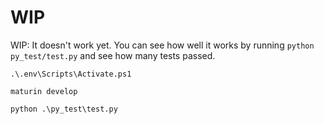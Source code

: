 # WIP

WIP: It doesn't work yet. You can see how well it works by running `python py_test/test.py` and see how many tests passed.

`.\.env\Scripts\Activate.ps1`

`maturin develop`

`python .\py_test\test.py`
